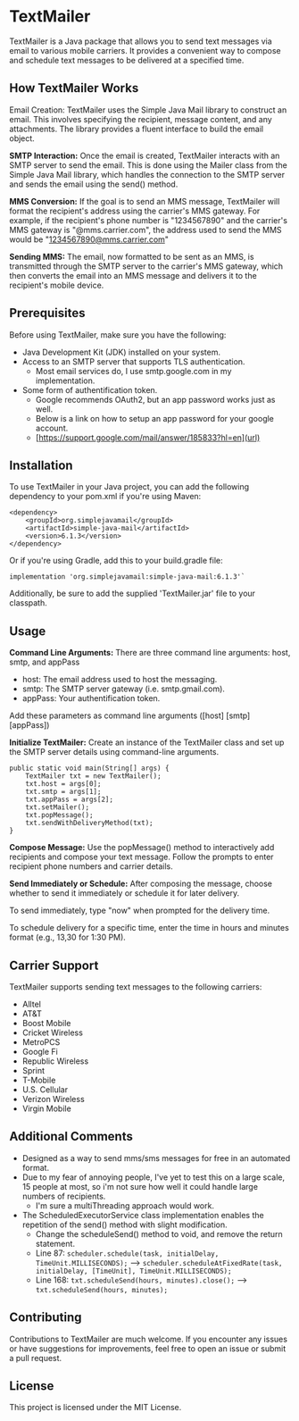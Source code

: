 # TextMailer
TextMailer is a Java package that allows you to send text messages via email to various mobile carriers. It provides a convenient way to compose and schedule text messages to be delivered at a specified time.

## How TextMailer Works
Email Creation: TextMailer uses the Simple Java Mail library to construct an email. This involves specifying the recipient, message content, and any attachments. The library provides a fluent interface to build the email object.

**SMTP Interaction:** Once the email is created, TextMailer interacts with an SMTP server to send the email. This is done using the Mailer class from the Simple Java Mail library, which handles the connection to the SMTP server and sends the email using the send() method.

**MMS Conversion:** If the goal is to send an MMS message, TextMailer will format the recipient's address using the carrier's MMS gateway. For example, if the recipient's phone number is "1234567890" and the carrier's MMS gateway is "@mms.carrier.com", the address used to send the MMS would be "1234567890@mms.carrier.com"

**Sending MMS:** The email, now formatted to be sent as an MMS, is transmitted through the SMTP server to the carrier's MMS gateway, which then converts the email into an MMS message and delivers it to the recipient's mobile device.

## Prerequisites
Before using TextMailer, make sure you have the following:

* Java Development Kit (JDK) installed on your system.
* Access to an SMTP server that supports TLS authentication.
  - Most email services do, I use smtp.google.com in my implementation.
* Some form of authentification token.
  - Google recommends OAuth2, but an app password works just as well.
  - Below is a link on how to setup an app password for your google account.
  - [https://support.google.com/mail/answer/185833?hl=en](url)

## Installation
To use TextMailer in your Java project, you can add the following dependency to your pom.xml if you're using Maven:
```
<dependency>
    <groupId>org.simplejavamail</groupId>
    <artifactId>simple-java-mail</artifactId>
    <version>6.1.3</version>
</dependency>
```
Or if you're using Gradle, add this to your build.gradle file:
```
implementation 'org.simplejavamail:simple-java-mail:6.1.3'`
```
Additionally, be sure to add the supplied 'TextMailer.jar' file to your classpath.
## Usage
**Command Line Arguments:** There are three command line arguments: host, smtp, and appPass
* host: The email address used to host the messaging.
* smtp: The SMTP server gateway (i.e. smtp.gmail.com).
* appPass: Your authentification token.

Add these parameters as command line arguments ([host] [smtp] [appPass])

**Initialize TextMailer:** Create an instance of the TextMailer class and set up the SMTP server details using command-line arguments.
```
public static void main(String[] args) {
    TextMailer txt = new TextMailer();
    txt.host = args[0];
    txt.smtp = args[1];
    txt.appPass = args[2];
    txt.setMailer();
    txt.popMessage();
    txt.sendWithDeliveryMethod(txt);
}
```
**Compose Message:** Use the popMessage() method to interactively add recipients and compose your text message. Follow the prompts to enter recipient phone numbers and carrier details.

**Send Immediately or Schedule:** After composing the message, choose whether to send it immediately or schedule it for later delivery.

To send immediately, type "now" when prompted for the delivery time.

To schedule delivery for a specific time, enter the time in hours and minutes format (e.g., 13,30 for 1:30 PM).
## Carrier Support
TextMailer supports sending text messages to the following carriers:

* Alltel
* AT&T
* Boost Mobile
* Cricket Wireless
* MetroPCS
* Google Fi
* Republic Wireless
* Sprint
* T-Mobile
* U.S. Cellular
* Verizon Wireless
* Virgin Mobile

## Additional Comments
* Designed as a way to send mms/sms messages for free in an automated format.
* Due to my fear of annoying people, I've yet to test this on a large scale, 15 people at most, so i'm not sure how well it could handle large numbers of recipients.
  * I'm sure a multiThreading approach would work.
* The ScheduledExecutorService class implementation enables the repetition of the send() method with slight modification.
  * Change the scheduleSend() method to void, and remove the return statement.
  * Line 87: `scheduler.schedule(task, initialDelay, TimeUnit.MILLISECONDS);` --> `scheduler.scheduleAtFixedRate(task, initialDelay, [TimeUnit], TimeUnit.MILLISECONDS);`
  * Line 168: `txt.scheduleSend(hours, minutes).close();` --> `txt.scheduleSend(hours, minutes);`

## Contributing
Contributions to TextMailer are much welcome. If you encounter any issues or have suggestions for improvements, feel free to open an issue or submit a pull request.

## License
This project is licensed under the MIT License.
